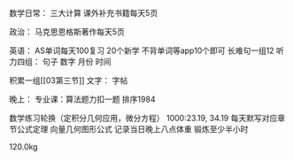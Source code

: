 数学日常：
三大计算
	课外补充书籍每天5页


政治：
马克思恩格斯著作每天5页

英语：
	AS单词每天100复习
	20个新学
	不背单词等app10个即可
	长难句一组12
	听力四组：
	句子
	数字
	月份
	时间

积累一组[[03第三节]]
文字：
	字帖

晚上：
专业课：算法题力扣一题   排序1984

数学练习轮换（定积分几何应用，微分方程）
1000:23.19,  34.19
每天默写对应章节公式定理 向量几何图形公式
记录当日晚上八点体重
锻炼至少半小时

120.0kg